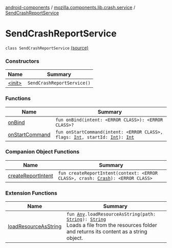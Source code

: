 [android-components](../../index.md) / [mozilla.components.lib.crash.service](../index.md) / [SendCrashReportService](./index.md)

# SendCrashReportService

`class SendCrashReportService` [(source)](https://github.com/mozilla-mobile/android-components/blob/master/components/lib/crash/src/main/java/mozilla/components/lib/crash/service/SendCrashReportService.kt#L23)

### Constructors

| Name | Summary |
|---|---|
| [&lt;init&gt;](-init-.md) | `SendCrashReportService()` |

### Functions

| Name | Summary |
|---|---|
| [onBind](on-bind.md) | `fun onBind(intent: <ERROR CLASS>): <ERROR CLASS>?` |
| [onStartCommand](on-start-command.md) | `fun onStartCommand(intent: <ERROR CLASS>, flags: `[`Int`](https://kotlinlang.org/api/latest/jvm/stdlib/kotlin/-int/index.html)`, startId: `[`Int`](https://kotlinlang.org/api/latest/jvm/stdlib/kotlin/-int/index.html)`): `[`Int`](https://kotlinlang.org/api/latest/jvm/stdlib/kotlin/-int/index.html) |

### Companion Object Functions

| Name | Summary |
|---|---|
| [createReportIntent](create-report-intent.md) | `fun createReportIntent(context: <ERROR CLASS>, crash: `[`Crash`](../../mozilla.components.lib.crash/-crash/index.md)`): <ERROR CLASS>` |

### Extension Functions

| Name | Summary |
|---|---|
| [loadResourceAsString](../../mozilla.components.support.test.file/kotlin.-any/load-resource-as-string.md) | `fun `[`Any`](https://kotlinlang.org/api/latest/jvm/stdlib/kotlin/-any/index.html)`.loadResourceAsString(path: `[`String`](https://kotlinlang.org/api/latest/jvm/stdlib/kotlin/-string/index.html)`): `[`String`](https://kotlinlang.org/api/latest/jvm/stdlib/kotlin/-string/index.html)<br>Loads a file from the resources folder and returns its content as a string object. |
